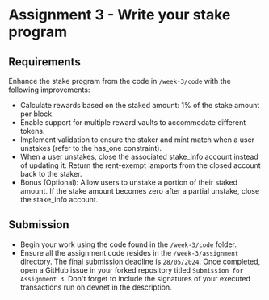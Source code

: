 # Assignment 3 - Write your stake program

## Requirements
Enhance the stake program from the code in `/week-3/code` with the following improvements:

- Calculate rewards based on the staked amount: 1% of the stake amount per block.
- Enable support for multiple reward vaults to accommodate different tokens.
- Implement validation to ensure the staker and mint match when a user unstakes (refer to the has_one constraint).
- When a user unstakes, close the associated stake_info account instead of updating it.
Return the rent-exempt lamports from the closed account back to the staker.
- Bonus (Optional): Allow users to unstake a portion of their staked amount.
If the stake amount becomes zero after a partial unstake, close the stake_info account.

## Submission

- Begin your work using the code found in the `/week-3/code` folder.
- Ensure all the assignment code resides in the `/week-3/assignment` directory. The final submission deadline is `28/05/2024`.
  Once completed, open a GitHub issue in your forked repository titled `Submission for Assignment 3`. Don't forget to include the signatures of your executed transactions run on devnet in the description.
